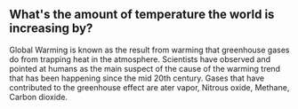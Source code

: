 ## What's the amount of temperature the world is increasing by?

Global Warming is known as the result from warming that greenhouse gases do from trapping heat in the atmosphere. Scientists have observed and pointed at humans as the main suspect of the cause of the warming trend that has been happening since the mid 20th century. Gases that have contributed to the greenhouse effect are ater vapor, Nitrous oxide, Methane, Carbon dioxide.